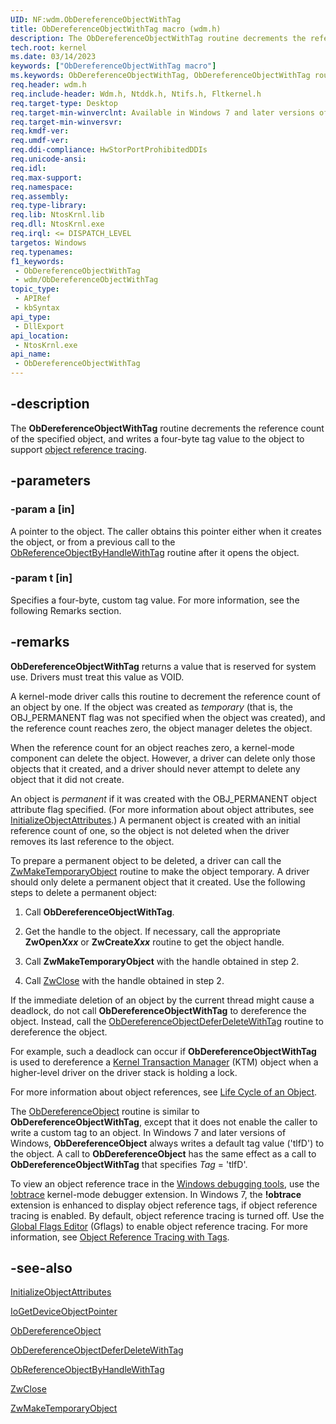 ```yaml
---
UID: NF:wdm.ObDereferenceObjectWithTag
title: ObDereferenceObjectWithTag macro (wdm.h)
description: The ObDereferenceObjectWithTag routine decrements the reference count of the specified object, and writes a four-byte tag value to the object to support object reference tracing.
tech.root: kernel
ms.date: 03/14/2023
keywords: ["ObDereferenceObjectWithTag macro"]
ms.keywords: ObDereferenceObjectWithTag, ObDereferenceObjectWithTag routine [Kernel-Mode Driver Architecture], k107_4a4d8579-6641-4d2a-9599-9ac39c25fd91.xml, kernel.obdereferenceobjectwithtag, wdm/ObDereferenceObjectWithTag
req.header: wdm.h
req.include-header: Wdm.h, Ntddk.h, Ntifs.h, Fltkernel.h
req.target-type: Desktop
req.target-min-winverclnt: Available in Windows 7 and later versions of the Windows operating system.
req.target-min-winversvr: 
req.kmdf-ver: 
req.umdf-ver: 
req.ddi-compliance: HwStorPortProhibitedDDIs
req.unicode-ansi: 
req.idl: 
req.max-support: 
req.namespace: 
req.assembly: 
req.type-library: 
req.lib: NtosKrnl.lib
req.dll: NtosKrnl.exe
req.irql: <= DISPATCH_LEVEL
targetos: Windows
req.typenames: 
f1_keywords:
 - ObDereferenceObjectWithTag
 - wdm/ObDereferenceObjectWithTag
topic_type:
 - APIRef
 - kbSyntax
api_type:
 - DllExport
api_location:
 - NtosKrnl.exe
api_name:
 - ObDereferenceObjectWithTag
---
```


## -description

The **ObDereferenceObjectWithTag** routine decrements the reference count of the specified object, and writes a four-byte tag value to the object to support [object reference tracing](/windows-hardware/drivers/debugger/object-reference-tracing).

## -parameters

### -param a [in]

A pointer to the object. The caller obtains this pointer either when it creates the object, or from a previous call to the [ObReferenceObjectByHandleWithTag](/windows-hardware/drivers/ddi/wdm/nf-wdm-obreferenceobjectbyhandlewithtag) routine after it opens the object.

### -param t [in]

Specifies a four-byte, custom tag value. For more information, see the following Remarks section.

## -remarks

**ObDereferenceObjectWithTag** returns a value that is reserved for system use. Drivers must treat this value as VOID.

A kernel-mode driver calls this routine to decrement the reference count of an object by one. If the object was created as *temporary* (that is, the OBJ_PERMANENT flag was not specified when the object was created), and the reference count reaches zero, the object manager deletes the object.

When the reference count for an object reaches zero, a kernel-mode component can delete the object. However, a driver can delete only those objects that it created, and a driver should never attempt to delete any object that it did not create.

An object is *permanent* if it was created with the OBJ_PERMANENT object attribute flag specified. (For more information about object attributes, see [InitializeObjectAttributes](/windows/win32/api/ntdef/nf-ntdef-initializeobjectattributes).) A permanent object is created with an initial reference count of one, so the object is not deleted when the driver removes its last reference to the object.

To prepare a permanent object to be deleted, a driver can call the [ZwMakeTemporaryObject](/windows-hardware/drivers/ddi/wdm/nf-wdm-zwmaketemporaryobject) routine to make the object temporary. A driver should only delete a permanent object that it created. Use the following steps to delete a permanent object:

1. Call **ObDereferenceObjectWithTag**.

1. Get the handle to the object. If necessary, call the appropriate **ZwOpen*Xxx*** or **ZwCreate*Xxx*** routine to get the object handle.

1. Call **ZwMakeTemporaryObject** with the handle obtained in step 2.

1. Call [ZwClose](/windows-hardware/drivers/ddi/ntifs/nf-ntifs-ntclose) with the handle obtained in step 2.

If the immediate deletion of an object by the current thread might cause a deadlock, do not call **ObDereferenceObjectWithTag** to dereference the object. Instead, call the [ObDereferenceObjectDeferDeleteWithTag](/windows-hardware/drivers/ddi/wdm/nf-wdm-obdereferenceobjectdeferdeletewithtag) routine to dereference the object.

For example, such a deadlock can occur if **ObDereferenceObjectWithTag** is used to dereference a [Kernel Transaction Manager](/windows-hardware/drivers/kernel/windows-kernel-mode-kernel-transaction-manager) (KTM) object when a higher-level driver on the driver stack is holding a lock.

For more information about object references, see [Life Cycle of an Object](/windows-hardware/drivers/kernel/life-cycle-of-an-object).

The [ObDereferenceObject](/windows-hardware/drivers/ddi/wdm/nf-wdm-obdereferenceobject) routine is similar to **ObDereferenceObjectWithTag**, except that it does not enable the caller to write a custom tag to an object. In Windows 7 and later versions of Windows, **ObDereferenceObject** always writes a default tag value ('tlfD') to the object. A call to **ObDereferenceObject** has the same effect as a call to **ObDereferenceObjectWithTag** that specifies *Tag* = 'tlfD'.

To view an object reference trace in the [Windows debugging tools](/windows-hardware/drivers/debugger), use the [!obtrace](/windows-hardware/drivers/debugger/-obtrace) kernel-mode debugger extension. In Windows 7, the **!obtrace** extension is enhanced to display object reference tags, if object reference tracing is enabled. By default, object reference tracing is turned off. Use the [Global Flags Editor](/windows-hardware/drivers/debugger/gflags) (Gflags) to enable object reference tracing. For more information, see [Object Reference Tracing with Tags](/windows-hardware/drivers/kernel/object-reference-tracing-with-tags).

## -see-also

[InitializeObjectAttributes](/windows/win32/api/ntdef/nf-ntdef-initializeobjectattributes)

[IoGetDeviceObjectPointer](/windows-hardware/drivers/ddi/wdm/nf-wdm-iogetdeviceobjectpointer)

[ObDereferenceObject](/windows-hardware/drivers/ddi/wdm/nf-wdm-obdereferenceobject)

[ObDereferenceObjectDeferDeleteWithTag](/windows-hardware/drivers/ddi/wdm/nf-wdm-obdereferenceobjectdeferdeletewithtag)

[ObReferenceObjectByHandleWithTag](/windows-hardware/drivers/ddi/wdm/nf-wdm-obreferenceobjectbyhandlewithtag)

[ZwClose](/windows-hardware/drivers/ddi/ntifs/nf-ntifs-ntclose)

[ZwMakeTemporaryObject](/windows-hardware/drivers/ddi/wdm/nf-wdm-zwmaketemporaryobject)
